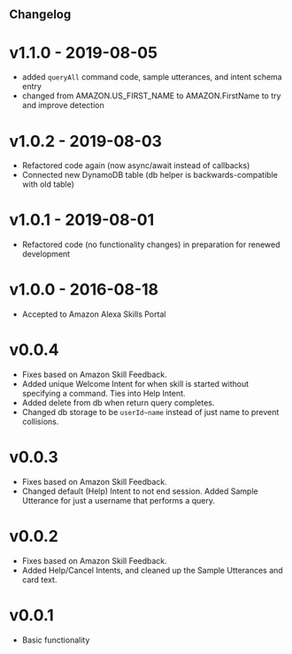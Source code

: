 ## Changelog

# v1.1.0 - 2019-08-05

* added `queryAll` command code, sample utterances, and intent schema entry
* changed from AMAZON.US_FIRST_NAME to AMAZON.FirstName to try and improve detection

# v1.0.2 - 2019-08-03

* Refactored code again (now async/await instead of callbacks)
* Connected new DynamoDB table (db helper is backwards-compatible with old table)

# v1.0.1 - 2019-08-01

* Refactored code (no functionality changes) in preparation for renewed development

# v1.0.0 - 2016-08-18

* Accepted to Amazon Alexa Skills Portal

# v0.0.4

* Fixes based on Amazon Skill Feedback.
* Added unique Welcome Intent for when skill is started without specifying a command. Ties into Help Intent.
* Added delete from db when return query completes.
* Changed db storage to be `userId~name` instead of just name to prevent collisions.

# v0.0.3

* Fixes based on Amazon Skill Feedback.
* Changed default (Help) Intent to not end session. Added Sample Utterance for just a username that performs a query.

# v0.0.2

* Fixes based on Amazon Skill Feedback.
* Added Help/Cancel Intents, and cleaned up the Sample Utterances and card text.

# v0.0.1

* Basic functionality